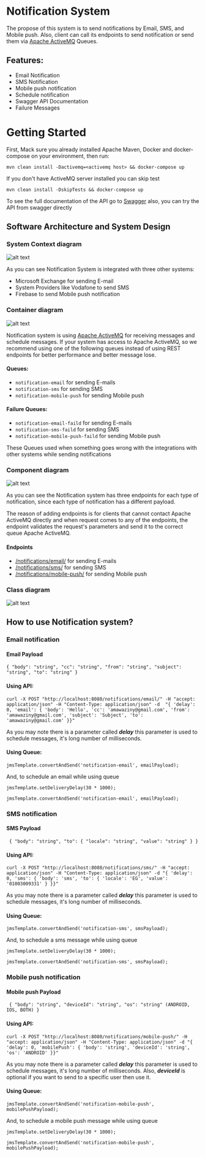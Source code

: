 # Notification System
The propose of this system is to send notifications by Email, SMS, and Mobile push. Also, client can call its endpoints
to send notification or send them via [Apache ActiveMQ](https://activemq.apache.org/) Queues.

## Features:

* Email Notification
* SMS Notification
* Mobile push notification
* Schedule notification
* Swagger API Documentation
* Failure Messages

# Getting Started

First, Mack sure you already installed Apache Maven, Docker and docker-compose on your environment, then run:

`mvn clean install -Dactivemq=<activemq host> && docker-compose up`

If you don't have ActiveMQ server installed you can skip test

`mvn clean install -DskipTests && docker-compose up`

To see the full documentation of the API go to [Swagger](http://localhost:8080/notifications/swagger-ui/index.html)
also, you can try the API from swagger directly

## Software Architecture and System Design

### System Context diagram

![alt text](diagrams/notification-system-context.png)

As you can see Notification System is integrated with three other systems:
* Microsoft Exchange for sending E-mail
* System Providers like Vodafone to send SMS
* Firebase to send Mobile push notification

### Container diagram

![alt text](diagrams/notification-container-diagram.png)

Notification system is using [Apache ActiveMQ](https://activemq.apache.org/) for receiving messages and schedule messages.
If your system has access to Apache ActiveMQ, so we recommend using one of the following queues instead of using REST endpoints
for better performance and better message lose.

#### Queues:
* `notification-email` for sending E-mails
* `notification-sms` for sending SMS
* `notification-mobile-push` for sending Mobile push

#### Failure Queues:

* `notification-email-faild` for sending E-mails
* `notification-sms-faild` for sending SMS
* `notification-mobile-push-faild` for sending Mobile push

These Queues used when something goes wrong with the integrations with other systems while sending notifications 

### Component diagram

![alt text](diagrams/notification-component-diagram.png)

As you can see the Notification system has three endpoints for each type of notification, since each type of notification
has a different payload.

The reason of adding endpoints is for clients that cannot contact Apache ActiveMQ directly and when request comes to any of 
the endpoints, the endpoint validates the request's parameters and send it to the correct queue Apache ActiveMQ.

#### Endpoints
* [/notifications/email/](http://localhost:8080/notifications/email/) for sending E-mails
* [/notifications/sms/](http://localhost:8080/notifications/sms/) for sending SMS
* [/notifications/mobile-push/](http://localhost:8080/notifications/mobile-push/) for sending Mobile push

### Class diagram

![alt text](diagrams/class-diagram.png)

## How to use Notification system?

### Email notification

#### Email Payload

`{
"body": "string",
"cc": "string",
"from": "string",
"subject": "string",
"to": "string"
}`

#### Using API:

`curl -X POST "http://localhost:8080/notifications/email/" -H "accept: application/json" -H "Content-Type: application/json" -d 
"{ 'delay': 0, 'email': { 'body': 'Hello', 'cc': 'amawaziny@gmail.com', 'from': 'amawaziny@gmail.com', 'subject': 'Subject', 'to': 'amawaziny@gmail.com' }}"`

As you may note there is a parameter called _**delay**_ this parameter is used to schedule messages, 
it's long number of milliseconds.

#### Using Queue:

`jmsTemplate.convertAndSend('notification-email', emailPayload);`

And, to schedule an email while using queue

`jmsTemplate.setDeliveryDelay(30 * 1000);`

`jmsTemplate.convertAndSend('notification-email', emailPayload);`

### SMS notification

#### SMS Payload

` {
"body": "string",
"to": {
    "locale": "string",
    "value": "string"
}
}`

#### Using API:

`curl -X POST "http://localhost:8080/notifications/sms/" -H "accept: application/json" -H "Content-Type: application/json" -d "{ 'delay': 0, 'sms': { 'body': 'sms', 'to': { 'locale': 'EG', 'value': '01003009331' } }}"`

As you may note there is a parameter called _**delay**_ this parameter is used to schedule messages,
it's long number of milliseconds.

#### Using Queue:

`jmsTemplate.convertAndSend('notification-sms', smsPayload);`

And, to schedule a sms message while using queue

`jmsTemplate.setDeliveryDelay(30 * 1000);`

`jmsTemplate.convertAndSend('notification-sms', smsPayload);`

### Mobile push notification

#### Mobile push Payload

` {
"body": "string",
"deviceId": "string",
"os": "string" (ANDROID, IOS, BOTH)
}`

#### Using API:

`curl -X POST "http://localhost:8080/notifications/mobile-push/" -H "accept: application/json" -H "Content-Type: application/json" -d "{ 'delay': 0, 'mobilePush': { 'body': 'string', 'deviceId': 'string', 'os': 'ANDROID' }}"`

As you may note there is a parameter called _**delay**_ this parameter is used to schedule messages,
it's long number of milliseconds. Also, _**deviceId**_ is optional if you want to send to a specific user then use it.

#### Using Queue:

`jmsTemplate.convertAndSend('notification-mobile-push', mobilePushPayload);`

And, to schedule a mobile push message while using queue

`jmsTemplate.setDeliveryDelay(30 * 1000);`

`jmsTemplate.convertAndSend('notification-mobile-push', mobilePushPayload);`
